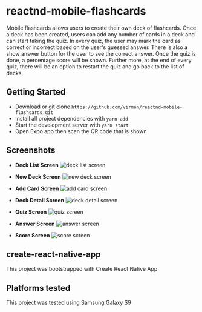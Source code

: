 # reactnd-mobile-flashcards
Mobile flashcards allows users to create their own deck of flashcards. 
Once a deck has been created, users can add any number of cards in a deck 
and can start taking the quiz. In every quiz, the user may mark the card as 
correct or incorrect based on the user's guessed answer. There is also a 
show answer button for the user to see the correct answer. Once the quiz is done, 
a percentage score will be shown. Further more, at the end of every quiz, there 
will be an option to restart the quiz and go back to the list of decks.

## Getting Started
* Download or git clone `https://github.com/virmon/reactnd-mobile-flashcards.git`
* Install all project dependencies with `yarn add`
* Start the development server with `yarn start`
* Open Expo app then scan the QR code that is shown

## Screenshots

- **Deck List Screen**
![deck list screen](/screenshots/decklist.jpg "Deck List Screen")

- **New Deck Screen**
![new deck screen](/screenshots/newdeck.jpg "New Deck Screen")

- **Add Card Screen**
![add card screen](/screenshots/addcard.jpg "Add Card Screen")

- **Deck Detail Screen**
![deck detail screen](/screenshots/deckdetail.jpg "Deck Detail Screen")

- **Quiz Screen**
![quiz screen](/screenshots/quiz.jpg "Quiz Screen")

- **Answer Screen**
![answer screen](/screenshots/answer.jpg "Answer Screen")

- **Score Screen**
![score screen](/screenshots/score.jpg "Score Screen")

## create-react-native-app
This project was bootstrapped with Create React Native App

## Platforms tested
This project was tested using Samsung Galaxy S9
